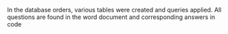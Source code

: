 In the database orders, various tables were created and queries applied. All questions are found in the word document and corresponding answers in code
